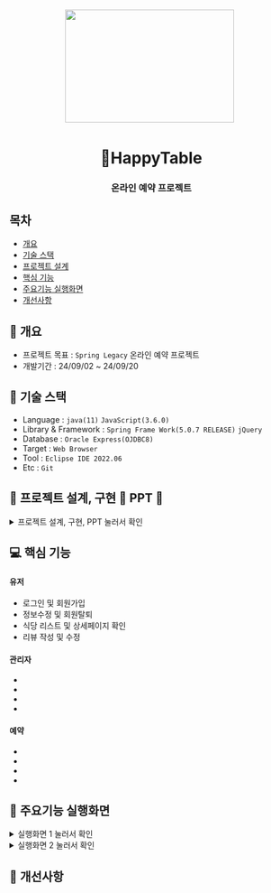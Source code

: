 <h1 align='center'> <img src='https://cdn-icons-png.flaticon.com/512/5208/5208370.png' style='width: 300px; height: 200px;'>&nbsp;</h1>
<h1  align='center'>👕HappyTable</h1>
<h3 align='center'> 온라인 예약 프로젝트 </h3>



## 목차
- [개요](https://github.com//poty7877/SpringProject#-개요)
- [기술 스택](https://github.com//poty7877/SpringProject#-기술-스택)
- [프로젝트 설계](https://github.com//poty7877/SpringProject#프로젝트-설계)
- [핵심 기능](https://github.com//poty7877/SpringProject#-핵심-기능)
- [주요기능 실행화면](https://github.com//poty7877/SpringProject#-주요기능-실행화면)
- [개선사항](https://github.com//poty7877/SpringProject#-개선사항)
  


## 🚩 개요
- 프로젝트 목표 : `Spring Legacy` 온라인 예약 프로젝트
- 개발기간 : 24/09/02 ~ 24/09/20



## 🔧 기술 스택
- Language : `java(11)` `JavaScript(3.6.0)`
- Library & Framework : `Spring Frame Work(5.0.7 RELEASE)` `jQuery`
- Database : `Oracle Express(OJDBC8)`
- Target : `Web Browser`
- Tool : `Eclipse IDE 2022.06`
- Etc : `Git`

## 👾 프로젝트 설계, 구현 📂 PPT 📂

<details><summary>프로젝트 설계, 구현, PPT 눌러서 확인</summary>   
<div align="center">   

<!-- ![image](https://github.com/YoungQWER/LiveCommerce_boot/assets/157094828/76785628-3126-4603-9450-6b408cde6f0a)
![image](https://github.com/YoungQWER/LiveCommerce_boot/assets/157094828/d7a53e9e-a9b9-4d2d-a33b-9791538ed104)
![image](https://github.com/YoungQWER/LiveCommerce_boot/assets/157094828/ab3cfe48-0852-4bbd-b25b-1d8ffd62e24b)
![image](https://github.com/YoungQWER/LiveCommerce_boot/assets/157094828/cd9e3623-d76b-48b9-9949-631bf31a9f8a)
![image](https://github.com/YoungQWER/LiveCommerce_boot/assets/157094828/44d365fc-9b38-4e66-b857-2e09945f3bb2)
![image](https://github.com/YoungQWER/LiveCommerce_boot/assets/157094828/6525cd4f-da79-4c21-9f40-58a97296f95f)
![image](https://github.com/YoungQWER/LiveCommerce_boot/assets/157094828/b2b0f010-a77a-44e3-b75b-3896e41bd6d6)
![image](https://github.com/YoungQWER/LiveCommerce_boot/assets/157094828/e2e93cb9-dfa9-4b40-8239-49d7ee0e0bca)
![image](https://github.com/YoungQWER/LiveCommerce_boot/assets/157094828/99d7b22b-22b9-46f2-917e-3e3265385638)
![image](https://github.com/YoungQWER/LiveCommerce_boot/assets/157094828/a4d57fa0-83ba-4374-9487-2990cdfd714c)
![image](https://github.com/YoungQWER/LiveCommerce_boot/assets/157094828/19d65652-8c46-4e2e-8e1d-a36df8e59773)
![image](https://github.com/YoungQWER/LiveCommerce_boot/assets/157094828/45f3cab4-69f2-4fb9-b550-2f5755361225)
![image](https://github.com/YoungQWER/LiveCommerce_boot/assets/157094828/909e3106-aade-4aef-ac73-b3a3cd21a09f)
![image](https://github.com/YoungQWER/LiveCommerce_boot/assets/157094828/53178a4b-b233-4ef9-b20f-400bb51d7546)
![image](https://github.com/YoungQWER/LiveCommerce_boot/assets/157094828/e3e8eb5e-c00b-4bde-8a4e-12afe35aa040)
![image](https://github.com/YoungQWER/LiveCommerce_boot/assets/157094828/f975b6fd-9f13-401b-b4aa-3fdc73b0bbb0)
![image](https://github.com/YoungQWER/LiveCommerce_boot/assets/157094828/7bc875fd-3156-4207-949e-0608e81d84cf)
![image](https://github.com/YoungQWER/LiveCommerce_boot/assets/157094828/52c0bc1e-e464-4699-89d5-b511a110bda3) -->




</div>            
</details>

## 💻 핵심 기능



#### 유저
- 로그인 및 회원가입
- 정보수정 및 회원탈퇴
- 식당 리스트 및 상세페이지 확인
- 리뷰 작성 및 수정

#### 관리자
- 
- 
- 
- 

#### 예약
- 
- 
- 
- 

## 🎇 주요기능 실행화면

<details>
<summary> 실행화면 1 눌러서 확인</summary>



</details>

<details>
<summary> 실행화면 2 눌러서 확인</summary>



</details>


## 🌄 개선사항

